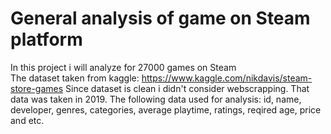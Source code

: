 # General analysis of game on Steam platform
In this project i will analyze for 27000 games on Steam<br />
The dataset taken from kaggle: https://www.kaggle.com/nikdavis/steam-store-games
Since dataset is clean i didn't consider webscrapping. That data was taken in 2019.
The following data used for analysis: id, name, developer, genres, categories, average playtime, ratings, reqired age, price and etc.

